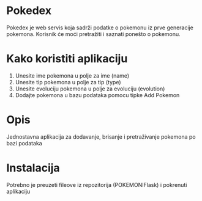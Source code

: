 # Pokedex
Pokedex je web servis koja sadrži podatke o pokemonu iz prve generacije pokemona. Korisnik će moći pretražiti i saznati ponešto o pokemonu.
# Kako koristiti aplikaciju
1. Unesite ime pokemona u polje za ime (name)
2. Unesite tip pokemona u polje za tip (type)
3. Unesite evoluciju pokemona u polje za evoluciju (evolution)
4. Dodajte pokemona u bazu podataka pomocu tipke Add Pokemon
# Opis
Jednostavna aplikacija za dodavanje, brisanje i pretraživanje pokemona po bazi podataka
# Instalacija
Potrebno je preuzeti fileove iz repozitorija (POKEMONIFlask) i pokrenuti aplikaciju

